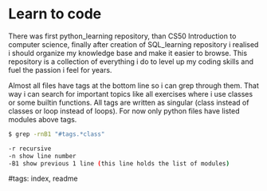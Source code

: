 # Learn to code

There was first python_learning repository, than CS50 Introduction to computer science, finally after creation of SQL_learning repository i realised i should organize my knowledge base and make it easier to browse. This repository is a collection of everything i do to level up my coding skills and fuel the passion i feel for years.

Almost all files have tags at the bottom line so i can grep through them. That way i can search for important topics like all exercises where i use classes or some builtin functions. All tags are written as singular (class instead of classes or loop instead of loops). For now only python files have listed modules above tags.


```bash
$ grep -rnB1 "#tags.*class"

-r recursive
-n show line number
-B1 show previous 1 line (this line holds the list of modules)
```

#tags: index, readme
